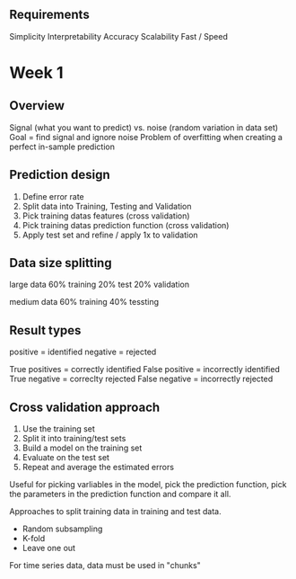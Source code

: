## Requirements

Simplicity
Interpretability
Accuracy
Scalability
Fast / Speed
# Week 1

## Overview

Signal (what you want to predict) vs. noise (random variation in data set)
Goal = find signal and ignore noise
Problem of overfitting when creating a perfect in-sample prediction

## Prediction design

1. Define error rate
2. Split data into Training, Testing and Validation
3. Pick training datas features (cross validation)
4. Pick training datas prediction function (cross validation)
5. Apply test set and refine / apply 1x to validation

## Data size splitting

large data
60% training
20% test
20% validation

medium data
60% training
40% tessting

## Result types

positive = identified
negative = rejected

True positives = correctly identified
False positive = incorrectly identified
True negative = correclty rejected
False negative = incorrectly rejected

## Cross validation approach

1. Use the training set
2. Split it into training/test sets
3. Build a model on the training set
4. Evaluate on the test set
5. Repeat and average the estimated errors

Useful for picking varliables in the model, pick the prediction function, pick the parameters in the prediction function and compare it all.

Approaches to split training data in training and test data.

- Random subsampling
- K-fold
- Leave one out

For time series data, data must be used in "chunks"
